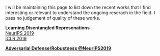 I will be maintaining this page to list down the recent works that I find interesting or relevant to understand the ongoing reserach in the field. I pass no judgement of quality of these works.

**Learning Disentangled Represenations**  
[NeurIPS 2019](Disentangled_updates.md)  
[ICLR 2019](disentangled_iclr_2019.md)

[**Adversarial Defense/Robustness @NeurIPS2019**](Defense_updates.md)


